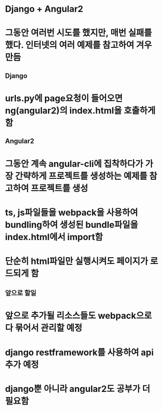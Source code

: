 Django + Angular2
=================
# 그동안 여러번 시도를 했지만, 매번 실패를 했다. 인터넷의 여러 예제를 참고하여 겨우 만듬

Django
------
# urls.py에 page요청이 들어오면 ng(angular2)의 index.html을 호출하게 함

Angular2
--------
# 그동안 계속 angular-cli에 집착하다가 가장 간략하게 프로젝트를 생성하는 예제를 참고하여 프로젝트를 생성
# ts, js파일들을 webpack을 사용하여 bundling하여 생성된 bundle파일을 index.html에서 import함
# 단순히 html파일만 실행시켜도 페이지가 로드되게 함

앞으로 할일
----------
# 앞으로 추가될 리소스들도 webpack으로 다 묶어서 관리할 예정
# django restframework를 사용하여 api 추가 예정
# django뿐 아니라 angular2도 공부가 더 필요함
